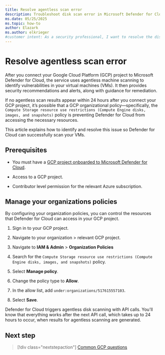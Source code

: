 ```yaml
---
title: Resolve agentless scan error
description: Troubleshoot disk scan error in Microsoft Defender for Cloud to ensure your resources are connected and protected.
ms.date: 05/25/2025
ms.topic: how-to
author: Elazark
ms.author: elkrieger
#customer intent: As a security professional, I want to resolve the disk scan errors in Microsoft Defender for Cloud's GCP connector to ensure my resources are connected and protected.
---
```


# Resolve agentless scan error

After you connect your Google Cloud Platform (GCP) project to Microsoft Defender for Cloud, the service uses agentless machine scanning to identify vulnerabilities in your virtual machines (VMs). It then provides security recommendations and alerts, along with guidance for remediation.

If no agentless scan results appear within 24 hours after you connect your GCP project, it’s possible that a GCP organizational policy—specifically, the `Compute Storage resource use restrictions (Compute Engine disks, images, and snapshots)` policy is preventing Defender for Cloud from accessing the necessary resources.

This article explains how to identify and resolve this issue so Defender for Cloud can successfully scan your VMs.

## Prerequisites

- You must have a [GCP project onboarded to Microsoft Defender for Cloud](quickstart-onboard-gcp.md).

- Access to a GCP project.

- Contributor level permission for the relevant Azure subscription.

## Manage your organizations policies

By configuring your organization policies, you can control the resources that Defender for Cloud can access in your GCP project.

1. Sign in to your GCP project.

1. Navigate to your organization > relevant GCP project.

1. Navigate to **IAM & Admin** > **Organization Policies**

1. Search for the `Compute Storage resource use restrictions (Compute Engine disks, images, and snapshots)` policy.

1. Select **Manage policy**.

1. Change the policy type to **Allow**.

1. In the allow list, add `under:organizations/517615557103`.

1. Select **Save**.

Defender for Cloud triggers agentless disk scanning with API calls. You'll know that everything works after the next API call, which takes up to 24 hours to occur, when results for agentless scanning are generated.

## Next step

> [!div class="nextstepaction"]
> [Common GCP questions](faq-general.yml)
